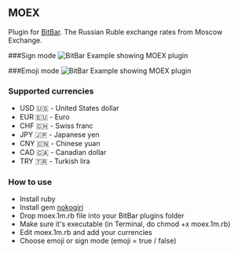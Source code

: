 ## MOEX
Plugin for [BitBar](https://github.com/matryer/bitbar).
The Russian Ruble exchange rates from Moscow Exchange.

###Sign mode
![BitBar Example showing MOEX plugin](https://raw.github.com/romankrasavtsev/moex-bitbar-plugin/master/moex_sign.png)

###Emoji mode
![BitBar Example showing MOEX plugin](https://raw.github.com/romankrasavtsev/moex-bitbar-plugin/master/moex_emoji.png)

### Supported currencies
 - USD 🇺🇸 - United States dollar
 - EUR 🇪🇺 - Euro
 - CHF 🇨🇭 - Swiss franc
 - JPY 🇯🇵 - Japanese yen
 - CNY 🇨🇳 - Chinese yuan
 - CAD 🇨🇦 - Canadian dollar
 - TRY 🇹🇷 - Turkish lira 

### How to use
 - Install ruby
 - Install gem [nokogiri](http://www.nokogiri.org/tutorials/installing_nokogiri.html)
 - Drop moex.1m.rb file into your BitBar plugins folder
 - Make sure it's executable (in Terminal, do chmod +x moex.1m.rb)
 - Edit moex.1m.rb and add your currencies
 - Choose emoji or sign mode (emoji = true / false)
